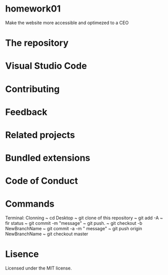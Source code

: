# homework01
Make the website more accessible and optimezed to a CEO
# The repository 

# Visual Studio Code

# Contributing

# Feedback

# Related projects

# Bundled extensions

# Code of Conduct

# Commands
Terminal: Clonning 
~ cd Desktop
~ git clone <url> of this repository
~ git add -A
~ fir status
~ git commit -m "message"
~ git push.
~ git checkout -b NewBranchName
~ git commit -a -m " message"
~ git push origin NewBranchName
~ git checkout master 
  
 
 

# Lisence
Licensed under the MIT license.
